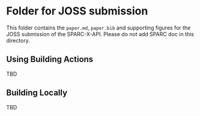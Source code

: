 # Folder for JOSS submission

This folder contains the `paper.md`, `paper.bib` and supporting
figures for the JOSS submission of the SPARC-X-API. Please do not add
SPARC doc in this directory.

## Using Building Actions

TBD

## Building Locally

TBD
